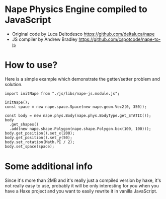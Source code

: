 # Nape Physics Engine compiled to JavaScript

- Original code by Luca Deltodesco https://github.com/deltaluca/nape
- JS compiler by Andrew Bradley https://github.com/cspotcode/nape-to-js

# How to use?
Here is a simple example which demonstrate the getter/setter problem and solution.
```
import initNape from "./js/libs/nape-js.module.js";

initNape();
const space = new nape.space.Space(new nape.geom.Vec2(0, 350));

const body = new nape.phys.Body(nape.phys.BodyType.get_STATIC());
body
  .get_shapes()
  .add(new nape.shape.Polygon(nape.shape.Polygon.box(100, 100)));
body.get_position().set_x(200);
body.get_position().set_y(50);
body.set_rotation(Math.PI / 2);
body.set_space(space);
```

# Some additional info
Since it's more than 2MB and it's really just a compiled version by haxe, it's not really easy to use, probably it will be only interesting for you when you have a Haxe project and you want to easily rewrite it in vanilla JavaScript.
